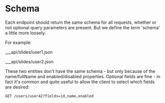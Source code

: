# Schema

Each endpoint should return the same schema for all requests, whether or not optional query parameters are present.
But we define the term 'schema' a little more loosely.

For example:

___api/slides/user1.json

___api/slides/user2.json

These two entities don't have the same schema - but only because of the name/fullName and enabled/disabled properties.
Optional fields are fine - in fact it's common and quite useful to allow the client to select which fields are desired:
 
``` plain
GET /users/user42?fields=id,name,enabled
```
 